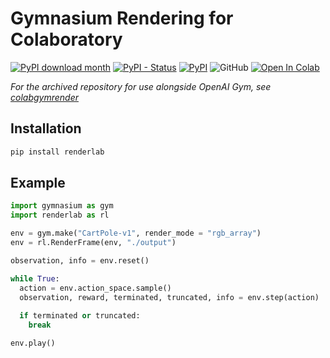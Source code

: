# Gymnasium Rendering for Colaboratory

[![PyPI download month](https://img.shields.io/pypi/dm/renderlab.svg)](https://pypi.python.org/pypi/renderlab/)
[![PyPI - Status](https://img.shields.io/pypi/status/renderlab)](https://pypi.python.org/pypi/renderlab/)
[![PyPI](https://img.shields.io/pypi/v/renderlab)](https://pypi.python.org/pypi/renderlab/)
![GitHub](https://img.shields.io/github/license/ryanrudes/renderlab)
[![Open In Colab](https://colab.research.google.com/assets/colab-badge.svg)](https://colab.research.google.com/github/ryanrudes/renderlab/blob/main/examples/demo.ipynb)

*For the archived repository for use alongside OpenAI Gym, see [colabgymrender](https://github.com/ryanrudes/colabgymrender)*
## Installation
```bash
pip install renderlab
```

## Example
```python
import gymnasium as gym
import renderlab as rl

env = gym.make("CartPole-v1", render_mode = "rgb_array")
env = rl.RenderFrame(env, "./output")

observation, info = env.reset()

while True:
  action = env.action_space.sample()
  observation, reward, terminated, truncated, info = env.step(action)
  
  if terminated or truncated:
    break

env.play()
```

